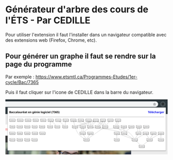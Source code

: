 # Générateur d'arbre des cours de l'ÉTS - Par CEDILLE

Pour utiliser l'extension il faut l'installer dans un navigateur compatible avec des extensions web (Firefox, Chrome, etc).

## Pour générer un graphe il faut se rendre sur la page du programme

Par exemple :
https://www.etsmtl.ca/Programmes-Etudes/1er-cycle/Bac/7365

Puis il faut cliquer sur l'icone de CEDILLE dans la barre du navigateur.

![image](exemple_extension.png)